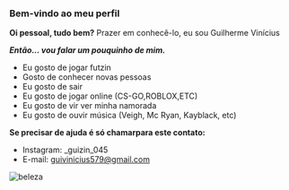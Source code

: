 ### Bem-vindo ao meu perfil

**Oi pessoal, tudo bem?**
Prazer em conhecê-lo, eu sou Guilherme Vinícius

**_Então... vou falar um pouquinho de mim._**

- Eu gosto de jogar futzin
- Gosto de conhecer novas pessoas
- Eu gosto de sair
- Eu gosto de jogar online (CS-GO,ROBLOX,ETC)
- Eu gosto de vir ver minha namorada
- Eu gosto de ouvir música (Veigh, Mc Ryan, Kayblack, etc) 


**Se precisar de ajuda é só chamarpara este contato:**
 - Instagram: _guizin_045
 - E-mail: guivinicius579@gmail.com 

![beleza](https://media.tenor.com/cHSkjU_sqNcAAAAj/siiii.gif)

